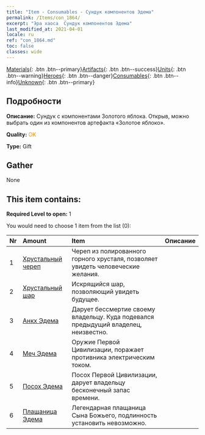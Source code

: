 ```yaml
---
title: "Item - Consumables - Сундук компонентов Эдема"
permalink: /Items/con_1864/
excerpt: "Эра хаоса  Сундук компонентов Эдема"
last_modified_at: 2021-04-01
locale: ru
ref: "con_1864.md"
toc: false
classes: wide
---
```

 [Materials](/ru/Items/){: .btn .btn--primary}[Artifacts](/ru/Items/Artifacts/){: .btn .btn--success}[Units](/ru/Items/Units/){: .btn .btn--warning}[Heroes](/ru/Items/Heroes/){: .btn .btn--danger}[Consumables](/ru/Items/Consumables/){: .btn .btn--info}[Unknown](/ru/Items/Unknown/){: .btn .btn--primary}

## Подробности
 **Описание:** Сундук с компонентами Золотого яблока. Открыв, можно выбрать один из компонентов артефакта «Золотое яблоко».

 **Quality:** <span style="color: #FF8C00">OK</span>

 **Type:** Gift

## Gather

  None

## This item contains:

 **Required Level to open:** 1

 You would need to choose 1 item from the list (0):

  | Nr | Amount |     Item    | Описание |
  |:---|:-------|:------------|:-----------:|
  | 1 | [Хрустальный череп](/ru/Items/art_182/) | Череп из полированного горного хрусталя, позволяет увидеть человеческие желания. | 
  | 2 | [Хрустальный шар](/ru/Items/art_183/) | Искрящийся шар, позволяющий увидеть будущее. | 
  | 3 | [Анкх Эдема](/ru/Items/art_184/) | Дарует бессмертие своему владельцу. Куда подевался предыдущий владелец, неизвестно. | 
  | 4 | [Меч Эдема](/ru/Items/art_185/) | Оружие Первой Цивилизации, поражает противника электрическим током. | 
  | 5 | [Посох Эдема](/ru/Items/art_186/) | Посох Первой Цивилизации, дарует владельцу бесконечный запас времени. | 
  | 6 | [Плащаница Эдема](/ru/Items/art_187/) | Легендарная плащаница Сына Божьего, подлинность установить невозможно. | 
